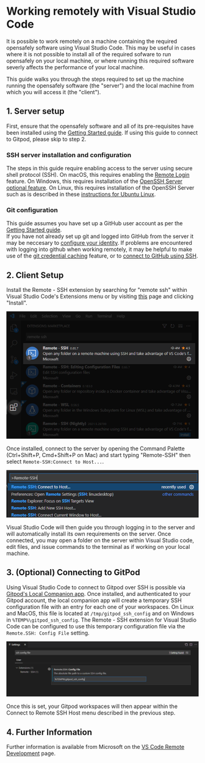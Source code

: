 # Working remotely with Visual Studio Code

It is possible to work remotely on a machine containing the required opensafely software using Visual Studio Code.
This may be useful in cases where it is not possible to install all of the required sofware to run opensafely on your local machine, or where running this required software severly affects the performance of your local machine. 

This guide walks you through the steps required to set up the machine running the opensafely software (the "server") and the local machine from which you will access it (the "client").

## 1. Server setup

First, ensure that the opensafely software and all of its pre-requisites have been installed using the [Getting Started guide](..\getting-started). If using this guide to connect to Gitpod, please skip to step 2.

### SSH server installation and configuration
The steps in this guide require enabling access to the server using secure shell protocol (SSH).
On macOS, this requires enabling the [Remote Login](https://support.apple.com/en-gb/guide/mac-help/mchlp1066/mac) feature. 
On Windows, this requires installation of the [OpenSSH Server optional feature](https://docs.microsoft.com/en-us/windows-server/administration/openssh/openssh_install_firstuse).
On Linux, this requires installation of the OpenSSH Server such as is described in these [instructions for Ubuntu Linux](https://ubuntu.com/server/docs/service-openssh).

### Git configuration
This guide assumes you have set up a GitHub user account as per the [Getting Started guide](getting-started).  
If you have not already set up git and logged into GitHub from the server it may be neccesary to [configure your identity](https://git-scm.com/book/en/v2/Getting-Started-First-Time-Git-Setup#_your_identity).
If problems are encountered with logging into github when working remotely, it may be helpful to make use of the [git credential caching](https://docs.github.com/en/get-started/getting-started-with-git/caching-your-github-credentials-in-git) feature, or to [connect to GitHub using SSH](https://docs.github.com/en/github/authenticating-to-github/connecting-to-github-with-ssh).


## 2. Client Setup

Install the Remote - SSH extension by searching for "remote ssh" within Visual Studio Code's Extensions menu or by visiting [this](https://marketplace.visualstudio.com/items?itemName=ms-vscode-remote.remote-ssh) page and clicking "Install".

 ![Visual Studio Code Remote Extension](images/vs-code-remote-extension.png "Visual Studio Code Remote Extension")

Once installed, connect to the server by opening the Command Palette (Ctrl+Shift+P, Cmd+Shift+P on Mac) and start typing "Remote-SSH" then select `Remote-SSH:Connect to Host...`.

![Visual Studio Code Connect to Remote SSH Host](images/vs-code-command-palette-remote-ssh-connect.png "Visual Studio Code Connect to Remote SSH Host")


Visual Studio Code will then guide you through logging in to the server and will automatically install its own requirements on the server.
Once connected, you may open a folder on the server within Visual Studio code, edit files, and issue commands to the terminal as if working on your local machine. 

## 3. (Optional) Connecting to GitPod

Using Visual Studio Code to connect to Gitpod over SSH is possible via [Gitpod's Local Companion app](https://www.gitpod.io/blog/local-app#installation). Once installed, and authenticated to your Gitpod account, the local companion app will create a temporary SSH configuration file with an entry for each one of your workspaces. On Linux and MacOS, this file is located at `/tmp/gitpod_ssh_config` and on Windows in `%TEMP%\gitpod_ssh_config`.
The Remote - SSH extension for Visual Studio Code can be configured to use this temporary configuration file via the `Remote.SSH: Config File` setting.

![Visual Studio Code Remote SSH Config File Setting for Gitpod](images/vs_code_gitpod_ssh_config.png "Visual Studio Code Remote SSH Config File Setting for Gitpod")

Once this is set, your Gitpod workspaces will then appear within the Connect to Remote SSH Host menu described in the previous step. 

## 4. Further Information

Further information is available from Microsoft on the [VS Code Remote Development](https://code.visualstudio.com/docs/remote/) page.
